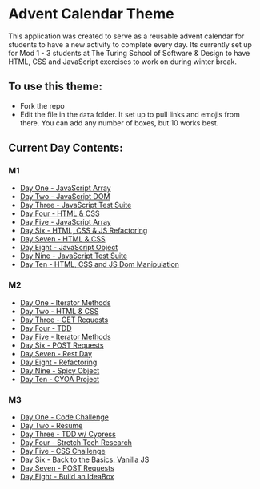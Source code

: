 # Advent Calendar Theme

This application was created to serve as a reusable advent calendar for students to have a new activity to complete every day. Its currently set up for Mod 1 - 3 students at The Turing School of Software & Design to have HTML, CSS and JavaScript exercises to work on during winter break. 

## To use this theme:
* Fork the repo
* Edit the file in the `data` folder. It set up to pull links and emojis from there. You can add any number of boxes, but 10 works best. 

## Current Day Contents:
### M1
* [Day One - JavaScript Array](https://repl.it/@HannahHudson1/AdventDay1#index.js)
* [Day Two - JavaScript DOM](https://codepen.io/hannahhch/pen/OJXGpxJ)
* [Day Three - JavaScript Test Suite](https://github.com/turingschool-examples/ski-lift)
* [Day Four - HTML & CSS](https://github.com/turingschool-examples/cookie-comp)
* [Day Five - JavaScript Array](https://repl.it/@HannahHudson1/Advent5#index.js)
* [Day Six - HTML, CSS & JS Refactoring](https://codepen.io/hannahhch/pen/QWEPeKb)
* [Day Seven - HTML & CSS](https://codepen.io/hannahhch/pen/mdEYqjX)
* [Day Eight - JavaScript Object](https://repl.it/@HannahHudson1/Advent8)
* [Day Nine - JavaScript Test Suite](https://github.com/turingschool-examples/do-you-wanna-build-a-snowman)
* [Day Ten - HTML, CSS and JS Dom Manipulation](https://github.com/turingschool-examples/winter-mad-libs)

### M2
* [Day One - Iterator Methods](https://replit.com/@HannahHudson/M2AdventDay1#index.js)
* [Day Two - HTML & CSS](https://github.com/turingschool-examples/receipt-comp)
* [Day Three - GET Requests](https://github.com/turingschool-examples/get-some-gifts)
* [Day Four - TDD](https://github.com/turingschool-examples/treehouse-driven-development)
* [Day Five - Iterator Methods](https://replit.com/@HannahHudson/winter-activities)
* [Day Six - POST Requests](https://github.com/turingschool-examples/post-a-gift)
* [Day Seven - Rest Day](https://gist.github.com/hannahhch/6d86e3733556848cb730d657ff72810a)
* [Day Eight - Refactoring](https://github.com/turingschool-examples/kitchen-clean-up) 
* [Day Nine - Spicy Object](https://replit.com/@HannahHudson/spicy-soup)
* [Day Ten - CYOA Project](https://github.com/turingschool-examples/packing-list)

### M3 
* [Day One - Code Challenge](https://replit.com/@kaylaewood/adventday1) 
* [Day Two - Resume](https://gist.github.com/kaylagordon/f5fd3e3ce34f63d5ca61e8f6f6ee8fa0)
* [Day Three - TDD w/ Cypress](https://github.com/turingschool-examples/card-maker-cypress-tdd) 
* [Day Four - Stretch Tech Research](https://gist.github.com/kaylagordon/e4df98dba4b33b04c2822a205e676d35)
* [Day Five - CSS Challenge](https://github.com/turingschool-examples/responsive-css-imperfectfoods) 
* [Day Six - Back to the Basics: Vanilla JS](https://gist.github.com/kaylagordon/7d22b19c73e2bddfa6260c94f81ce26d)
* [Day Seven - POST Requests](https://github.com/turingschool-examples/math4you-fe) 
* [Day Eight - Build an IdeaBox](https://gist.github.com/kaylagordon/a5477013405461e1820dfd4efcd09687)
